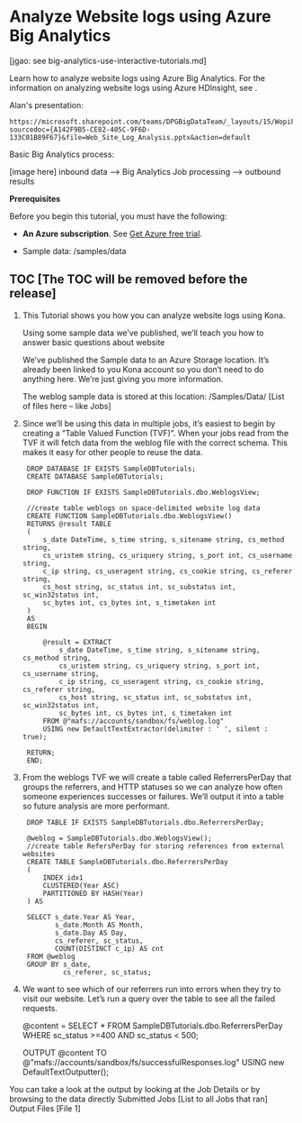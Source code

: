 # Analyze Website logs using Azure Big Analytics

[jgao: see big-analytics-use-interactive-tutorials.md]

Learn how to analyze website logs using Azure Big Analytics. For the information on analyzing website logs using Azure HDInsight, see []().

Alan's presentation:

	https://microsoft.sharepoint.com/teams/DPGBigDataTeam/_layouts/15/WopiFrame.aspx?sourcedoc={A142F9B5-CE82-405C-9F6D-133C01B89F67}&file=Web_Site_Log_Analysis.pptx&action=default


Basic Big Analytics process:

[image here] inbound data --> Big Analytics Job processing --> outbound results


**Prerequisites**

Before you begin this tutorial, you must have the following:

- **An Azure subscription**. See [Get Azure free trial](http://azure.microsoft.com/documentation/videos/get-azure-free-trial-for-testing-hadoop-in-hdinsight/).

- Sample data: /samples/data


## TOC [The TOC will be removed before the release]



1. This Tutorial shows you how you can analyze website logs using Kona.

	Using some sample data we’ve published, we’ll teach you how to answer basic questions about website
	
	We’ve published the Sample data to an Azure Storage location. It’s already been linked to you Kona account so you don’t need to do anything here. We’re just giving you more information.
	
	The weblog sample data is stored at this location: /Samples/Data/
	[List of files here – like Jobs]

2. Since we’ll be using this data in multiple jobs, it’s easiest to begin by creating a “Table Valued Function (TVF)”. When your jobs read from the TVF it will fetch data from the weblog file with the correct schema. This makes it easy for other people to reuse the data.

		DROP DATABASE IF EXISTS SampleDBTutorials;
		CREATE DATABASE SampleDBTutorials;
		
		DROP FUNCTION IF EXISTS SampleDBTutorials.dbo.WeblogsView;
		
		//create table weblogs on space-delimited website log data
		CREATE FUNCTION SampleDBTutorials.dbo.WeblogsView()
		RETURNS @result TABLE
		(
		    s_date DateTime, s_time string, s_sitename string, cs_method string, 
		    cs_uristem string, cs_uriquery string, s_port int, cs_username string, 
		    c_ip string, cs_useragent string, cs_cookie string, cs_referer string, 
		    cs_host string, sc_status int, sc_substatus int, sc_win32status int, 
		    sc_bytes int, cs_bytes int, s_timetaken int
		)
		AS
		BEGIN
		
		    @result = EXTRACT
		        s_date DateTime, s_time string, s_sitename string, cs_method string,
		        cs_uristem string, cs_uriquery string, s_port int, cs_username string,
		        c_ip string, cs_useragent string, cs_cookie string, cs_referer string,
		        cs_host string, sc_status int, sc_substatus int, sc_win32status int,
		        sc_bytes int, cs_bytes int, s_timetaken int
		    FROM @"mafs://accounts/sandbox/fs/weblog.log"
		    USING new DefaultTextExtractor(delimiter : ' ', silent : true);
		
		RETURN;
		END;

3. From the weblogs TVF we will create a table called ReferrersPerDay that groups the referrers, and HTTP statuses so we can analyze how often someone experiences successes or failures. We’ll output it into a table so future analysis are more performant. 



		DROP TABLE IF EXISTS SampleDBTutorials.dbo.ReferrersPerDay;
		
		@weblog = SampleDBTutorials.dbo.WeblogsView();
		//create table RefersPerDay for storing references from external websites
		CREATE TABLE SampleDBTutorials.dbo.ReferrersPerDay
		(
		    INDEX idx1
		    CLUSTERED(Year ASC)
		    PARTITIONED BY HASH(Year)
		) AS 
		
		SELECT s_date.Year AS Year,
		       s_date.Month AS Month,
		       s_date.Day AS Day,
		       cs_referer, sc_status,
		       COUNT(DISTINCT c_ip) AS cnt
		FROM @weblog
		GROUP BY s_date,
		         cs_referer, sc_status;

4. We want to see which of our referrers run into errors when they try to visit our website. Let’s run a query over the table to see all the failed requests.

	@content =
	    SELECT *
	    FROM SampleDBTutorials.dbo.ReferrersPerDay
	    WHERE sc_status >=400 AND sc_status < 500;
	
	OUTPUT @content
	TO @"mafs://accounts/sandbox/fs/successfulResponses.log"
	USING new DefaultTextOutputter();


You can take a look at the output by looking at the Job Details or by browsing to the data directly
Submitted Jobs
[List to all Jobs that ran]
Output Files
[File 1]
